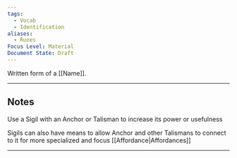 ```yaml
---
tags:
  - Vocab
  - Identification
aliases:
  - Runes
Focus Level: Material
Document State: Draft
---
```

Written form of a [[Name]].
- - -
## Notes
Use a Sigil with an Anchor or Talisman to increase its power or usefulness

Sigils can also have means to allow Anchor and other Talismans to connect to it for more specialized and focus [[Affordance|Affordances]]
- - -
